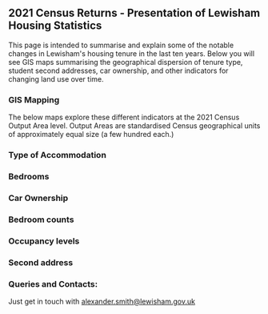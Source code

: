 ## 2021 Census Returns - Presentation of Lewisham Housing Statistics

This page is intended to summarise and explain some of the notable changes in Lewisham's housing tenure in the last ten years. Below you will see GIS maps summarising the geographical dispersion of tenure type, student second addresses, car ownership, and other indicators for changing land use over time.

### GIS Mapping
The below maps explore these different indicators at the 2021 Census Output Area level. Output Areas are standardised Census geographical units of approximately equal size (a few hundred each.)

### Type of Accommodation

### Bedrooms
### Car Ownership
### Bedroom counts
### Occupancy levels
### Second address

### Queries and Contacts:
Just get in touch with alexander.smith@lewisham.gov.uk
